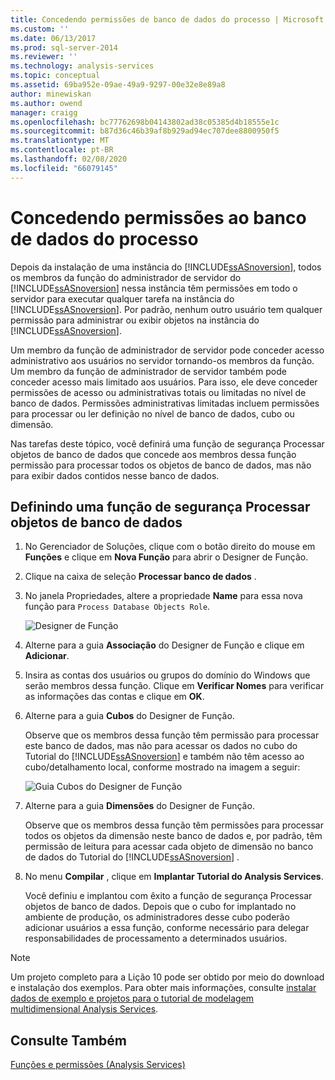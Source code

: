 ```yaml
---
title: Concedendo permissões de banco de dados do processo | Microsoft Docs
ms.custom: ''
ms.date: 06/13/2017
ms.prod: sql-server-2014
ms.reviewer: ''
ms.technology: analysis-services
ms.topic: conceptual
ms.assetid: 69ba952e-09ae-49a9-9297-00e32e8e89a8
author: minewiskan
ms.author: owend
manager: craigg
ms.openlocfilehash: bc77762698b04143802ad38c05385d4b18555e1c
ms.sourcegitcommit: b87d36c46b39af8b929ad94ec707dee8800950f5
ms.translationtype: MT
ms.contentlocale: pt-BR
ms.lasthandoff: 02/08/2020
ms.locfileid: "66079145"
---
```

# <a name="granting-process-database-permissions"></a>Concedendo permissões ao banco de dados do processo
  Depois da instalação de uma instância do [!INCLUDE[ssASnoversion](../includes/ssasnoversion-md.md)], todos os membros da função do administrador de servidor do [!INCLUDE[ssASnoversion](../includes/ssasnoversion-md.md)] nessa instância têm permissões em todo o servidor para executar qualquer tarefa na instância do [!INCLUDE[ssASnoversion](../includes/ssasnoversion-md.md)]. Por padrão, nenhum outro usuário tem qualquer permissão para administrar ou exibir objetos na instância do [!INCLUDE[ssASnoversion](../includes/ssasnoversion-md.md)].  
  
 Um membro da função de administrador de servidor pode conceder acesso administrativo aos usuários no servidor tornando-os membros da função. Um membro da função de administrador de servidor também pode conceder acesso mais limitado aos usuários. Para isso, ele deve conceder permissões de acesso ou administrativas totais ou limitadas no nível de banco de dados. Permissões administrativas limitadas incluem permissões para processar ou ler definição no nível de banco de dados, cubo ou dimensão.  
  
 Nas tarefas deste tópico, você definirá uma função de segurança Processar objetos de banco de dados que concede aos membros dessa função permissão para processar todos os objetos de banco de dados, mas não para exibir dados contidos nesse banco de dados.  
  
## <a name="defining-a-process-database-objects-security-role"></a>Definindo uma função de segurança Processar objetos de banco de dados  
  
1.  No Gerenciador de Soluções, clique com o botão direito do mouse em **Funções** e clique em **Nova Função** para abrir o Designer de Função.  
  
2.  Clique na caixa de seleção **Processar banco de dados** .  
  
3.  No janela Propriedades, altere a propriedade **Name** para essa nova função para `Process Database Objects Role`.  
  
     ![Designer de Função](../../2014/tutorials/media/l10-security-1.png "Designer de Função")  
  
4.  Alterne para a guia **Associação** do Designer de Função e clique em **Adicionar**.  
  
5.  Insira as contas dos usuários ou grupos do domínio do Windows que serão membros dessa função. Clique em **Verificar Nomes** para verificar as informações das contas e clique em **OK**.  
  
6.  Alterne para a guia **Cubos** do Designer de Função.  
  
     Observe que os membros dessa função têm permissão para processar este banco de dados, mas não para acessar os dados no cubo do Tutorial do [!INCLUDE[ssASnoversion](../includes/ssasnoversion-md.md)] e também não têm acesso ao cubo/detalhamento local, conforme mostrado na imagem a seguir:  
  
     ![Guia Cubos do Designer de Função](../../2014/tutorials/media/l10-security-2.png "Guia Cubos do Designer de Função")  
  
7.  Alterne para a guia **Dimensões** do Designer de Função.  
  
     Observe que os membros dessa função têm permissões para processar todos os objetos da dimensão neste banco de dados e, por padrão, têm permissão de leitura para acessar cada objeto de dimensão no banco de dados do Tutorial do [!INCLUDE[ssASnoversion](../includes/ssasnoversion-md.md)] .  
  
8.  No menu **Compilar** , clique em **Implantar Tutorial do Analysis Services**.  
  
     Você definiu e implantou com êxito a função de segurança Processar objetos de banco de dados. Depois que o cubo for implantado no ambiente de produção, os administradores desse cubo poderão adicionar usuários a essa função, conforme necessário para delegar responsabilidades de processamento a determinados usuários.  
  
> [!NOTE]  
>  Um projeto completo para a Lição 10 pode ser obtido por meio do download e instalação dos exemplos. Para obter mais informações, consulte [instalar dados de exemplo e projetos para o tutorial de modelagem multidimensional Analysis Services](install-sample-data-and-projects.md).  
  
## <a name="see-also"></a>Consulte Também  
 [Funções e permissões &#40;Analysis Services&#41;](multidimensional-models/roles-and-permissions-analysis-services.md)  
  
  
